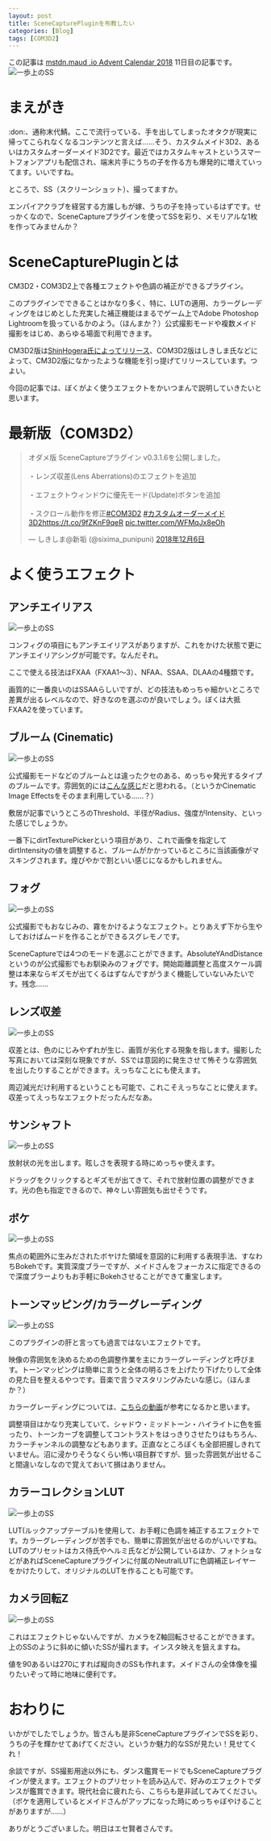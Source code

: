 ```yaml
---
layout: post
title: SceneCapturePluginを布教したい
categories: [Blog]
tags: [COM3D2]
---
```


この記事は [mstdn.maud .io Advent Calendar 2018](https://adventar.org/calendars/2892)  11日目の記事です。
![一歩上のSS](../Pictures/SCP1.png)



# まえがき

:don:、通称末代鯖。ここで流行っている、手を出してしまったオタクが現実に帰ってこられなくなるコンテンツと言えば……そう、カスタムメイド3D2、あるいはカスタムオーダーメイド3D2です。最近ではカスタムキャストというスマートフォンアプリも配信され、端末片手にうちの子を作る方も爆発的に増えていってます。いいですね。

ところで、SS（スクリーンショット）、撮ってますか。

エンパイアクラブを経営する方誰しもが嫁、うちの子を持っているはずです。せっかくなので、SceneCaptureプラグインを使ってSSを彩り、メモリアルな1枚を作ってみませんか？

# SceneCapturePluginとは

CM3D2・COM3D2上で各種エフェクトや色調の補正ができるプラグイン。

このプラグインでできることはかなり多く、特に、LUTの適用、カラーグレーディングをはじめとした充実した補正機能はまるでゲーム上でAdobe Photoshop Lightroomを扱っているかのよう。（ほんまか？）公式撮影モードや複数メイド撮影をはじめ、あらゆる場面で利用できます。

CM3D2版は[ShinHogera氏によってリリース](https://github.com/ShinHogera/CM3D2.SceneCapture.Plugin)、COM3D2版はしきしま氏などによって、CM3D2版になかったような機能を引っ提げてリリースしています。つよい。

今回の記事では、ぼくがよく使うエフェクトをかいつまんで説明していきたいと思います。

# 最新版（COM3D2）

<blockquote class="twitter-tweet" data-lang="ja"><p lang="ja" dir="ltr">オダメ版 SceneCaptureプラグイン v0.3.1.6を公開しました。<br><br>・レンズ収差(Lens Aberrations)のエフェクトを追加<br><br>・エフェクトウィンドウに優先モード(Update)ボタンを追加<br><br>・スクロール動作を修正<a href="https://twitter.com/hashtag/COM3D2?src=hash&amp;ref_src=twsrc%5Etfw">#COM3D2</a> <a href="https://twitter.com/hashtag/%E3%82%AB%E3%82%B9%E3%82%BF%E3%83%A0%E3%82%AA%E3%83%BC%E3%83%80%E3%83%BC%E3%83%A1%E3%82%A4%E3%83%893D2?src=hash&amp;ref_src=twsrc%5Etfw">#カスタムオーダーメイド3D2</a><a href="https://t.co/9fZKnF9qeR">https://t.co/9fZKnF9qeR</a> <a href="https://t.co/WFMqJx8eOh">pic.twitter.com/WFMqJx8eOh</a></p>&mdash; しきしま@新垢 (@sixima_punipuni) <a href="https://twitter.com/sixima_punipuni/status/1070655826648428544?ref_src=twsrc%5Etfw">2018年12月6日</a></blockquote>
<script async src="https://platform.twitter.com/widgets.js" charset="utf-8"></script>

# よく使うエフェクト

## アンチエイリアス

![一歩上のSS](../Pictures/SCP2.png)

コンフィグの項目にもアンチエイリアスがありますが、これをかけた状態で更にアンチエイリアシングが可能です。なんだそれ。

ここで使える技法はFXAA（FXAA1～3）、NFAA、SSAA、DLAAの4種類です。

画質的に一番良いのはSSAAらしいですが、どの技法もめっちゃ細かいところで差異が出るレベルなので、好きなのを選ぶのが良いでしょう。ぼくは大抵FXAA2を使っています。
    
## ブルーム (Cinematic)

![一歩上のSS](../Pictures/SCP3.png)

公式撮影モードなどのブルームとは違ったクセのある、めっちゃ発光するタイプのブルームです。雰囲気的には[こんな感じ](http://tsubakit1.hateblo.jp/entry/2016/05/20/073000)だと思われる。（というかCinematic Image Effectsをそのまま利用している……？）

敷居が記事でいうところのThreshold、半径がRadius、強度がIntensity、といった感じでしょうか。

一番下にdirtTexturePickerという項目があり、これで画像を指定してdirtIntensityの値を調整すると、ブルームがかかっているところに当該画像がマスキングされます。煌びやかで割といい感じになるかもしれません。

## フォグ

![一歩上のSS](../Pictures/SCP4.png)

公式撮影でもおなじみの、霧をかけるようなエフェクト。とりあえず下から生やしておけばムードを作ることができるスグレモノです。

SceneCaptureでは4つのモードを選ぶことができます。AbsoluteYAndDistanceというのが公式撮影でもお馴染みのフォグです。開始距離調整と高度スケール調整は本来ならギズモが出てくるはずなんですがうまく機能していないみたいです。残念……

## レンズ収差

![一歩上のSS](../Pictures/SCP5.png)

収差とは、色のにじみやずれが生じ、画質が劣化する現象を指します。撮影した写真においては深刻な現象ですが、SSでは意図的に発生させて怖そうな雰囲気を出したりすることができます。えっちなことにも使えます。

周辺減光だけ利用するということも可能で、これこそえっちなことに使えます。収差ってえっちなエフェクトだったんだなあ。

## サンシャフト

![一歩上のSS](../Pictures/SCP6.png)

放射状の光を出します。眩しさを表現する時にめっちゃ使えます。

ドラッグをクリックするとギズモが出てきて、それで放射位置の調整ができます。光の色も指定できるので、神々しい雰囲気も出せそうです。

## ボケ

![一歩上のSS](../Pictures/SCP7.png)

焦点の範囲外に生みだされたボヤけた領域を意図的に利用する表現手法、すなわちBokehです。実質深度ブラーですが、メイドさんをフォーカスに指定できるので深度ブラーよりもお手軽にBokehさせることができて重宝します。

## トーンマッピング/カラーグレーディング

![一歩上のSS](../Pictures/SCP8.png)

このプラグインの肝と言っても過言ではないエフェクトです。

映像の雰囲気を決めるための色調整作業を主にカラーグレーディングと呼びます。トーンマッピングは簡単に言うと全体の明るさを上げたり下げたりして全体の見た目を整えるやつです。音楽で言うマスタリングみたいな感じ。（ほんまか？）

カラーグレーディングについては、[こちらの動画](https://www.youtube.com/watch?v=98KmTt-aFEc)が参考になるかと思います。

調整項目はかなり充実していて、シャドウ・ミッドトーン・ハイライトに色を振ったり、トーンカーブを調整してコントラストをはっきりさせたりはもちろん、カラーチャンネルの調整などもあります。正直なところぼくも全部把握しきれていません。沼に浸かりそうなくらい怖い項目群ですが、狙った雰囲気が出せること間違いなしなので覚えておいて損はありません。

## カラーコレクションLUT

![一歩上のSS](../Pictures/SCP9.png)

LUT(ルックアップテーブル)を使用して、お手軽に色調を補正するエフェクトです。カラーグレーディングが苦手でも、簡単に雰囲気が出せるのがいいですね。
LUTのプリセットはカス侍氏やヘルミ氏などが公開しているほか、フォトショなどがあればSceneCaptureプラグインに付属のNeutralLUTに色調補正レイヤーをかけたりして、オリジナルのLUTを作ることも可能です。

## カメラ回転Z

![一歩上のSS](../Pictures/SCP10.png)

これはエフェクトじゃないんですが、カメラをZ軸回転させることができます。上のSSのように斜めに傾いたSSが撮れます。インスタ映えを狙えますね。

値を90あるいは270にすれば縦向きのSSも作れます。メイドさんの全体像を撮りたいぞって時に地味に便利です。

# おわりに

いかがでしたでしょうか。皆さんも是非SceneCaptureプラグインでSSを彩り、うちの子を輝かせてあげてください。というか魅力的なSSが見たい！見せてくれ！

余談ですが、SS撮影用途以外にも、ダンス鑑賞モードでもSceneCaptureプラグインが使えます。エフェクトのプリセットを読み込んで、好みのエフェクトでダンスが鑑賞できます。現代社会に疲れたら、こちらも是非試してみてください。（ボケを適用しているとメイドさんがアップになった時にめっちゃぼやけることがありますが……）


ありがとうございました。明日はエセ賢者さんです。